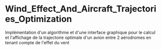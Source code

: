 # Wind_Effect_And_Aircraft_Trajectories_Optimization
Implémentation d'un algorithme et d'une interface graphique pour le calcul et l'affichage de la trajectoire optimale d'un avion entre 2 aérodromes en tenant compte de l'effet du vent
